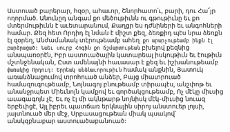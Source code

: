 
Աստուած բարերար, հզօր, ահաւոր,
Շնորհատո՛ւ, բարի, դու Հա՜յր ողորմած.
Անունըդ անգամ քո մեծութիւնն ու գթութիւնը եւ
քո մտերմութիւնն է աւետարանում,
Քաղցր ես դժնիների եւ անգոհների համար.
Քեզ հետ Որդիդ էլ նման է միշտ քեզ, ձեռքիդ պէս
նրա ձեռքն էլ զօրեղ,
Անժամանակ տէրութեամբ ահեղ` քո
արարչութեամբ ինքն էլ բարձրացած:
Նաեւ սուրբ Հոգին քո ճշմարտութեան` բխելով
քեզնից անսպառօրէն,
Իբր աստուածային կատարեալ իսկութիւն եւ
էութիւն մշտնջենական,
Ըստ ամենայնի հաւասար է քեզ եւ
իշխանութեամբ` փառակից Որդուդ:
Երրեակ անձնաւորութիւն` համակ անքնին,
Յատուկ առանձնացումով տրոհուած անձեր,
Բայց միաւորուած համազուգութեամբ,
Նոյնագոյ բնութեամբ տիրապէս, անշփոթ եւ
անանջրպետ
Միեւնոյն կամքով եւ գործակցութեամբ,
Ոչ մէկը միւսից աւագագոյն չէ,
Եւ ոչ էլ մի ակնթարթ նոյնիսկ մէկ-միւսից նուազ
երբեւիցէ,
Այլ իբրեւ պատճառ երկնային սիրոյ անստուեր
լոյսի, յայտնուած մեր մէջ,
Սրբասացութեան միակ պսակով` անսկզբնաբար
աստուածաբանուած:

